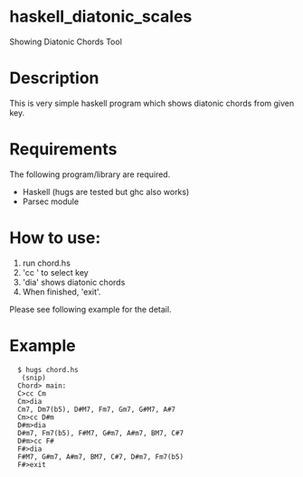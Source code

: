 # haskell_diatonic_scales
Showing Diatonic Chords Tool

# Description
This is very simple haskell program which shows diatonic chords from given key.

# Requirements
The following program/library are required.
* Haskell (hugs are tested but ghc also works)
* Parsec module

# How to use:

1. run chord.hs
1. 'cc <key>' to select key
1. 'dia' shows diatonic chords
1. When finished, 'exit'.

Please see following example for the detail.

# Example
```
  $ hugs chord.hs
   (snip)
  Chord> main:
  C>cc Cm
  Cm>dia
  Cm7, Dm7(b5), D#M7, Fm7, Gm7, G#M7, A#7
  Cm>cc D#m
  D#m>dia
  D#m7, Fm7(b5), F#M7, G#m7, A#m7, BM7, C#7
  D#m>cc F#
  F#>dia
  F#M7, G#m7, A#m7, BM7, C#7, D#m7, Fm7(b5)
  F#>exit
```
